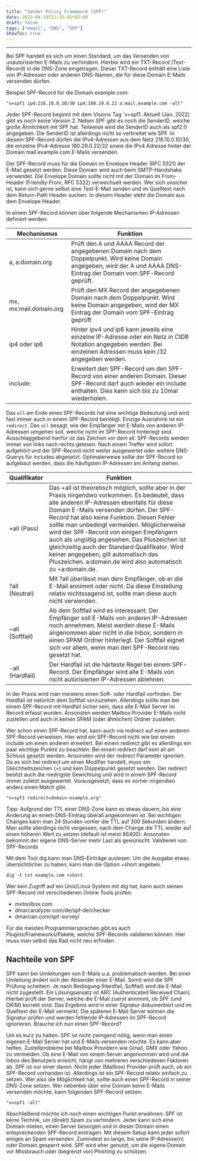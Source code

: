 ```yaml
---
title: "Sender Policy Framework (SFP)"
date: 2023-04-10T21:35:41+02:00
draft: false
tags: ["email", "DNS", "SPF"]
ShowToc: true
---
```


---
Bei SPF handelt es sich um einen Standard, um das Versenden von unautorisierten E-Mails zu verhindern. Hierbei wird ein TXT-Record (Text-Record) in die DNS-Zone eingetragen. Dieser TXT-Record enthält eine Liste von IP-Adressen oder anderen DNS-Namen, die für diese Domain E-Mails versenden dürfen.

Beispiel SPF-Record für die Domain example.com:

	"v=spf1 ip4:216.10.0.10/30 ip4:180.29.0.22 a:mail.example.com -all"

Jeder SPF-Record beginnt mit dem Visions Tag `v=spf1. Aktuell (Jan. 2022) gibt es noch keine Version 2. Neben SPF gibt es noch die SenderID, welche große Ähnlichkeit mit SPF hat. Teilweise wird die SenderID auch als spf2.0 angegeben. Die SenderID ist allerdings nicht so verbreitet wie SPF. In diesem SPF-Record dürfen die IPv4-Adressen aus dem Netz 216.10.0.10/30, die einzelne IPv4-Adresse 180.29.0.22/32 sowie die IPv4 Adresse hinter der Domain mail.example.com E-Mails versenden.

Der SPF-Record muss für die Domain im Envelope Header (RFC 5321) der E-Mail gesetzt werden. Diese Domain wird auch beim SMTP-Handshake verwendet. Die Envelope Domain sollte nicht mit der Domain im From-Header (Friendly-From, RFC 5322) verwechselt werden. Wer sich unsicher ist, kann sich gerne selbst eine Test-E-Mail senden und im Quelltext nach dem Return-Path Header suchen. In diesem Header steht die Domain aus dem Envelope Header.

In einem SPF-Record können über folgende Mechanismen IP-Adressen definiert werden:

|Mechanismus|Funktion|
|---|---|
|a, a:domain.org|Prüft den A und AAAA Record der angegebenen Domain nach dem Doppelpunkt. Wird keine Domain angegeben, wird der A und AAAA DNS-Eintrag der Domain vom SPF-Record geprüft.|
|mx, mx:mail.domain.org| Prüft den MX Record der angegebenen Domain nach dem Doppelpunkt. Wird keine Domain angegeben, wird der MX Eintrag der Domain vom SPF-Eintrag geprüft|
|ip4 oder ip6|	Hinter ipv4 und ip6 kann jeweils eine einzelne IP-Adresse oder ein Netz in CIDR Notation angegeben werden. Bei einzelnen Adressen muss kein /32 angegeben werden.|
|include:|Erweitert den SPF-Record um den SPF-Record von einer anderen Domain. Dieser SPF-Record darf auch wieder ein include enthalten. Dies kann sich bis zu 10mal wiederholen.|

Das `all` am Ende eines SPF-Records hat eine wichtige Bedeutung und wird fast immer auch in einem SPF-Record benötigt. Einzige Ausnahme ist ein `redirect`. Das `all` besagt, wie der Empfänger mit E-Mails von anderen IP-Adressen umgehen soll, welche nicht im SPF-Record hinterlegt sind. Ausschlaggebend hierfür ist das Zeichen vor dem all. SPF-Records werden immer von links nach rechts gelesen. Nach einem Treffer wird sofort aufgehört und der SPF-Record nicht weiter ausgewertet oder weitere DNS-Querys für includes abgesetzt. Optimalerweise sollte der SPF-Record so aufgebaut werden, dass die häufigsten IP-Adressen am Anfang stehen.

|Qualifikator|Funktion|
|---|---|
|+all (Pass)|Das +all ist theoretisch möglich, sollte aber in der Praxis nirgendwo vorkommen. Es bedeutet, dass alle anderen IP-Adressen ebenfalls für diese Domain E-Mails versenden dürfen. Der SPF-Record hat also keine Funktion. Diesen Fehler sollte man unbedingt vermeiden. Möglicherweise wird der SPF-Record von einigen Empfängern auch als ungültig angesehen. Das Pluszeichen ist gleichzeitig auch der Standard Qualifikator. Wird keiner angegeben, gilt automatisch das Pluszeichen. a:domain.de wird also automatisch zu +a:domain.de.|
|?all (Neutral)|Mit ?all überlässt man dem Empfänger, ob er die E-Mail annimmt oder nicht. Da diese Einstellung relativ nichtssagend ist, sollte man diese auch nicht verwenden.|
|~all (Softfail)|Ab dem Softfail wird es interessant. Der Empfänger soll E-Mails von anderen IP-Adressen noch annehmen. Meist werden diese E-Mails angenommen aber nicht in die Inbox, sondern in einen SPAM Ordner hinterlegt. Der Softfail eignet sich vor allem, wenn man den SPF-Record neu gesetzt hat.|
|-all (Hardfail)|Der Hardfail ist die härteste Regel bei einem SPF-Record. Der Empfänger wird alle E-Mails von nicht autorisierten IP-Adressen ablehnen.|

In der Praxis wird man meistens einen Soft- oder Hardfail vorfinden. Der Hardfail ist natürlich dem Softfail vorzuziehen. Allerdings sollte man bei einem SPF-Record mit Hardfail sicher sein, dass alle E-Mail Server im Record erfasst wurden. Ansonsten werden Mailbox Provider E-Mails nicht zustellen und auch in keinen SPAM (oder ähnlichen) Ordner zustellen.

Wer schon einen SPF-Record hat, kann auch via redirect auf einen anderen SPF-Record verweisen. Hier wird ein SPF-Record nicht wie bei einem include um einen anderen erweitert. Bei einem redirect gibt es allerdings ein paar wichtige Punkte zu beachten. Bei einem redirect darf kein all am Schluss gesetzt werden. Ansonsten wird der redirect Parameter ignoriert. Da es sich bei redirect um einen Modifier handelt, muss ein Gleichheitszeichen (=) und kein Doppelpunkt gesetzt werden. Der redirect besitzt auch die niedrigste Gewichtung und wird in einem SPF-Record immer zuletzt ausgewertet. Vorausgesetzt, dass es vorher nirgendwo anders einen Match gibt.

	"v=spf1 redirect=domain-example.org"

Tipp: Aufgrund der TTL einer DNS-Zone kann es etwas dauern, bis eine Änderung an einem DNS-Eintrag überall angekommen ist. Bei wichtigen Changes kann man 24 Stunden vorher die TTL auf 300 Sekunden ändern. Man sollte allerdings nicht vergessen, nach dem Change die TTL wieder auf einen höheren Wert zu setzen (default ist meist 86400). Ansonsten bekommt der eigene DNS-Server mehr Last als gewünscht.
Validieren von SPF-Records

Mit dem Tool dig kann man DNS-Einträge auslesen. Um die Ausgabe etwas übersichtlicher zu haben, kann man die Option +short angeben.

	dig -t txt example.com +short

Wer kein Zugriff auf ein Unix/Linux System mit dig hat, kann auch seinen SPF-Record mit verschiedenen Online Tools prüfen:

- mxtoolbox.com
- dmarcanalyzer.com/de/spf-de/checker
- dmarcian.com/spf-survey/

Für die meisten Programmiersprachen gibt es auch Plugins/Frameworks/Pakete, welche SPF-Records validieren können. Hier muss man selbst das Rad nicht neu erfinden.

## Nachteile von SPF

SPF kann bei Umleitungen von E-Mails u.a. problematisch werden. Bei einer Umleitung ändert sich der Absender einer E-Mail. Somit wird die SPF Prüfung scheitern. Je nach Bedingung (Hardfail, Softfail) wird die E-Mail nicht zugestellt. Ein Lösungsansatz ist ARC (Authenticated Received Chain). Hierbei prüft der Server, welche die E-Mail zuerst annimmt, ob SPF (und DKIM) korrekt sind. Das Ergebnis wird in einer Signatur dokumentiert und im Quelltext der E-Mail vermerkt. Die späteren E-Mail Server können die Signatur prüfen und werden fehlende IP-Adressen im SPF-Record ignorieren.
Brauche ich nun einen SPF-Record?

Um es kurz zu halten: SPF ist nicht zwingend nötig, wenn man einen eigenen E-Mail Server hat und E-Mails versenden möchte. Es kann aber helfen, Zustellprobleme bei Mailbox Providern wie Gmail, GMX oder Yahoo zu vermeiden. Ob eine E-Mail von einem Server angenommen wird und die Inbox des Benutzers erreicht, hängt von mehreren verschiedenen Faktoren ab. SPF ist nur einer davon. Nicht jeder (Mailbox) Provider prüft auch, ob ein SPF-Record vorhanden ist. Allerdings ist ein SPF-Record relativ einfach zu setzen. Wer also die Möglichkeit hat, sollte auch einen SPF-Record in seiner DNS-Zone setzen. Wer nebenbei über eine Domain keine E-Mails versenden möchte, kann folgenden SPF-Record setzen:

	"v=spf1 -all"

Abschließend möchte ich noch einen wichtigen Punkt erwähnen: SPF ist keine Technik, um (direkt) Spam zu verhindern. Jeder kann sich eine Domain mieten, einen Server besorgen und in dieser Domain einen entsprechenden SPF-Record eintragen. Mit diesem Setup kann jeder sofort einiges an Spam versenden. Zumindest so lange, bis seine IP-Adresse(n) oder Domain gesperrt wird. SPF wird eher genutzt, um die eigene Domain vor Missbrauch oder (begrenzt vor) Phishing zu schützen.
